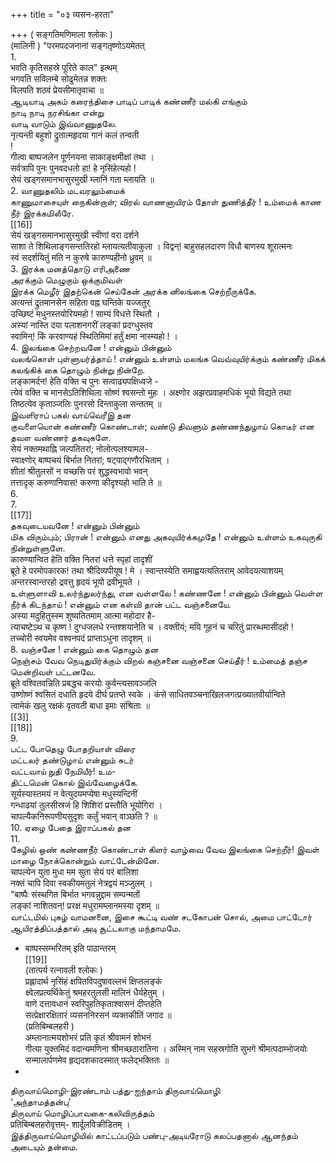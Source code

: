 +++
title = "०३ व्यसन-हरता"

+++
( सङ्गतिमणिमाला श्लोकः )   
(मालिनी ) "परमपदजनानां सङ्गतृष्णोऽयमेतत्   
1.   
भवति कृतिसहस्रे पूरिते काल" इत्थम्   
भगवति सविलम्बे सोढुमेतन्न शक्तः   
विलपति शठवं प्रेयसीमातृवाचा ॥   
ஆடியாடி அகம் கரைந்திசை பாடிப் பாடிக் கண்ணீர் மல்கி எங்கும்   
நாடி நாடி நரசிங்கா என்று   
வாடி வாடும் இவ்வாணுதலே.   
नृत्यन्ती बहुशो द्रुतात्महृदया गानं कलं तन्वती   
!   
गीत्वा बाष्पजलेन पूर्णनयना साकाङ्क्षमीक्षां तथा ।   
सर्वत्रापि पुनः पुनवदधतो हा! हे नृसिंहेत्यहो !   
सेयं खड्गसमानभासुरमुखी म्लानिं गता म्लायति ॥   
2. வாணுதலிம் மடவரலும்மைக்   
காணுமாசையுள் நைகின்றாள்; விரல் வாணனாயிரம் தோள் துணித்தீர் ! உம்மைக் காண நீர் இரக்கமிலீரே.   
[[16]]  
सेयं खङ्गसमानभासुरमुखी स्वीणां वरा दर्शने   
साशा ते शिथिलाङ्गसन्ततिरहो म्लायत्यतीवाकुला । विद्वन्! बाहुसहलदारण विधौ बाणस्य शूरात्मनः   
स्वं सदर्शयितुं मति न कुरुषे कारुण्यहीनो ध्रुवम् ॥   
3. இரக்க மனத்தொடு எரிஅணை   
அரக்கும் மெழுகும் ஒக்குமிவள்   
இரக்க மெழீர் இதற்கென் செய்கேன் அரக்க னிலங்கை செற்றீருக்கே.   
अत्यन्तं द्रुतमानसेन सहिता वह्न घन्तिके यज्जतुर्   
उच्छिष्टं मधुनस्तयोरियमहो ! साम्यं विधत्ते स्थितौ ।   
अस्यां नास्ति दया पलाशनगरीं लङ्कां प्रदग्धुस्तव   
स्वामिन्! किं करवाण्यहं स्थितिमिमां हर्तुं क्षमा नास्म्यहो ! ।   
4. இலங்கை செற்றவனே ! என்னும் பின்னும்   
வலங்கொள் புள்ளுயர்த்தாய் ! என்னும் உள்ளம் மலங்க வெவ்வுயிர்க்கும் கண்ணீர் மிகக்   
கலங்கிக் கை தொழும் நின்று நின்றே.   
लङ्कामर्दन! हेति वक्ति च पुनः सत्वाढ्यपक्षिध्वजे -   
त्येवं वक्ति च मानसेऽतिशिथिला सोष्णं श्वसन्तो मुहः । अक्ष्णोर अझरप्रवाहमधिकं भूयो विद्यते तथा   
तिष्ठत्येव कृताञ्जलिः पुनरसो दिन्ताकुला सन्ततम् ॥   
இவளிராப் பகல் வாய்வெரீஇ தன   
குவளையொன் கண்ணீர் கொண்டாள்; வண்டு திவளும் தண்ணந்துழாய் கொடீர் என   
தவள வண்ணர் தகவுகளே.   
सेयं नक्तमथाह्नि जल्पतितरां; नोलोत्पलश्यामल-   
स्वाक्ष्णोर् बाष्पचयं बिर्भात नितरां; षट्पाद्गणौरचिताम् ।   
शीतां श्रीतुलसों न यच्छसि परं शुद्धस्वभावो भवन्   
तत्तादृक् करुणानिवास! करुणा कीदृश्यहो भाति ते ॥   
6.   
7.   
[[17]]  
தகவுடையவனே ! என்னும் பின்னும்   
மிக விரும்பும்; பிரான் ! என்னும் எனது அகவுயிர்க்கமுதே ! என்னும் உள்ளம் உகவுருகி நின்றுள்ளுளே.   
कारुण्यान्वित हेति वक्ति नितरां धत्ते स्पृहां तादृशीं   
ब्रूते हे परमोपकारक! तथा श्रीदिव्यपीयूष ! मे । स्वान्तस्येति समाह्वयत्यतितराम् आवेदयत्याशयम्   
अन्तरस्वान्तरहो द्रवत्तु हृदयं भूयो द्रवीभूयते ।   
உள்ளுளாவி உலர்ந்துலர்ந்து, என வள்ளலே ! கண்ணனே ! என்னும் பின்னும் வெள்ள நீர்க் கிடந்தாய் ! என்னும் என கள்வி தான் பட்ட வஞ்சனையே.   
अस्या मदुहितुस्स्म शुष्यतितमाम् आत्मा महोदार है-   
त्याचष्टेऽथ च कृष्ण ! दुग्धजलधे रन्तश्शयानेति च । वक्तीयं; मयि गूहनं च चरितुं प्रारब्धमासीदहो !   
तच्चोरी स्वयमेव वश्वनपदं प्राप्ताऽधुना तादृशम् ॥   
8. வஞ்சனே ! என்னும் கை தொழும் தன   
நெஞ்சம் வேவ நெடிதுயிர்க்கும் விறல் கஞ்சனை வஞ்சனை செய்தீர் ! உம்மைத் தஞ்ச மென்றிவள் பட்டனவே.   
ब्रूते वश्वितवन्निति प्रबद्धच करयोः कुर्वन्त्यसावञ्जलि   
उष्णोष्णं श्वसितं दधाति हृदये दीर्घ प्रतप्ते स्वके । कंसे साधितवञ्चनाखिलजगत्प्रख्यातवीर्यान्विते   
त्वामेकं खलु रक्षकं वृतवती बाधा इमाः संश्रिताः ॥   
[[3]]  
[[18]]  
9.   
பட்ட போதெழு போதறியாள் விரை   
மட்டலர் தண்டுழாய் என்னும் சுடர்   
வட்டவாய் நுதி நேமியீர்! உம-   
திட்டமென் கொல் இவ்வேழைக்கே.   
सूर्यस्यास्तमयं न वेत्युदयमप्येषा मधुस्यन्दिनीं   
गन्धाढयां तुलसीस्रजं हि शिशिरां प्रस्तौति भूयोगिरा ।   
चापल्यैकनिरूपणीयसुदृशः कर्तुं भवान् वाञ्छति ? ॥   
10. ஏழை பேதை இராப்பகல் தன   
11.   
கேழில் ஒண் கண்ணநீர் கொண்டாள் கிளர் வாழ்வை வேவ இலங்கை செற்றீர்! இவள் மாழை நோக்கொன்றும் வாட்டேன்மினே.   
चापल्येन युता मुधा मम सुता सेयं परं बालिशा   
नक्तं चापि दिवा स्वकीयमतुलं नेत्रद्वयं मञ्जुलम् ।   
"बाष्पैः संस्थगित बिर्भात भगवन्नुद्दाम सम्पन्मतों   
लङ्कां नाशितवन्! प्ररक्ष मधुरामम्लानमस्या दृशम् ॥   
வாட்டமில் புகழ் வாமனனை, இசை கூட்டி வண் சடகோபன் சொல், அமை பாட்டோர் ஆயிரத்திப்பத்தால் அடி சூட்டலாகு மந்தாமமே.   
* बाष्पस्सम्भरितम् इति पाठान्तरम्   
[[19]]  
(तात्पर्य रत्नावली श्लोकः )   
प्रह्लादार्थ नृसिंहं क्षपितविपदुषावल्लभं क्षिप्तलङ्कं   
क्ष्वेलप्रत्यर्थिकेतुं श्रमहरतुलसी मालिनं धैर्यहेतुम् ।   
वाणे दत्तावधानं स्वरिपुहतिकृताश्वासनं दीप्तहेति   
सत्प्रेक्षारक्षितारं व्यसननिरसनं व्यक्तकीतिं जगाद ॥   
(प्रतिबिम्बलहरी )   
अम्लानात्मयशोभरं प्रति कृतं श्रीवामनं शोभनं   
गीत्या युक्तमिदं वदान्यमणिना श्रीमच्छठारातिना । अस्मिन् नाम सहस्रगोति सुभगे श्रीमत्पदाम्भोजयोः   
सन्मालार्पणमेव हृद्यदशकादस्मात् फलेद्भक्तितः ॥   
*   
திருவாய்மொழி-இரண்டாம் பத்து-ஐந்தாம் திருவாய்மொழி   
‘அந்தாமத்தன்பு’   
திருவாய் மொழிப்பாவகை-கலிவிருத்தம்   
प्रतिबिम्बलहरोवृत्तम्- शार्दूलविक्रीडितम् ।   
இத்திருவாய்மொழியில் காட்டப்படும் பண்பு-அடியரோடு கலப்பதனால் ஆனந்தம் அடையும் தன்மை. 